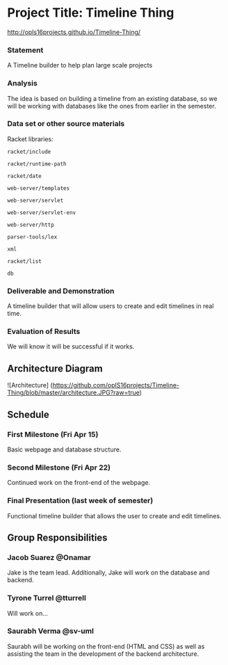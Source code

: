 # Project Title: Timeline Thing
http://opls16projects.github.io/Timeline-Thing/

### Statement
A Timeline builder to help plan large scale projects

### Analysis
The idea is based on building a timeline from an existing database, so we will be working with databases like the ones from earlier in the semester.

### Data set or other source materials
Racket libraries:

`racket/include`

`racket/runtime-path`
  
`racket/date`

`web-server/templates`

`web-server/servlet`

`web-server/servlet-env`

`web-server/http`

`parser-tools/lex`

`xml`

`racket/list`

`db`

### Deliverable and Demonstration
A timeline builder that will allow users to create and edit timelines in real time.

### Evaluation of Results
We will know it will be successful if it works.

## Architecture Diagram
![Architecture] (https://github.com/oplS16projects/Timeline-Thing/blob/master/architecture.JPG?raw=true)

## Schedule

### First Milestone (Fri Apr 15)
Basic webpage and database structure.

### Second Milestone (Fri Apr 22)
Continued work on the front-end of the webpage.

### Final Presentation (last week of semester)
Functional timeline builder that allows the user to create and edit timelines.

## Group Responsibilities

### Jacob Suarez @Onamar
Jake is the team lead. Additionally, Jake will work on the database and backend.

### Tyrone Turrel @tturrell
Will work on...

### Saurabh Verma @sv-uml
Saurabh will be working on the front-end (HTML and CSS) as well as assisting the team in the development of the backend architecture.
